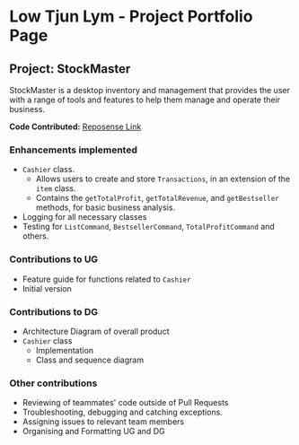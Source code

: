 # Low Tjun Lym - Project Portfolio Page

## Project: StockMaster
StockMaster is  a desktop inventory and management that provides the user with a range of tools and features to help them
manage and operate their business.

**Code Contributed:**
[Reposense Link](https://nus-cs2113-ay2324s2.github.io/tp-dashboard/?search=LowTL&sort=groupTitle&sortWithin=title&timeframe=commit&mergegroup=&groupSelect=groupByRepos&breakdown=true&checkedFileTypes=docs~functional-code~test-code~other&since=2024-02-23&tabOpen=true&tabType=authorship&tabAuthor=LowTL&tabRepo=AY2324S2-CS2113-T15-4%2Ftp%5Bmaster%5D&authorshipIsMergeGroup=false&authorshipFileTypes=functional-code&authorshipIsBinaryFileTypeChecked=false&authorshipIsIgnoredFilesChecked=false)

### Enhancements implemented 
* `Cashier` class.
  * Allows users to create and store `Transactions`, in an extension of the `item` class.
  * Contains the `getTotalProfit`, `getTotalRevenue`, and `getBestseller` methods, for basic business analysis.
* Logging for all necessary classes
* Testing for `ListCommand`, `BestsellerCommand`, `TotalProfitCommand` and others.

### Contributions to UG
* Feature guide for functions related to `Cashier`
* Initial version

### Contributions to DG
* Architecture Diagram of overall product
* `Cashier` class
  * Implementation
  * Class and sequence diagram

### Other contributions
* Reviewing of teammates' code outside of Pull Requests
* Troubleshooting, debugging and catching exceptions.
* Assigning issues to relevant team members
* Organising and Formatting UG and DG


